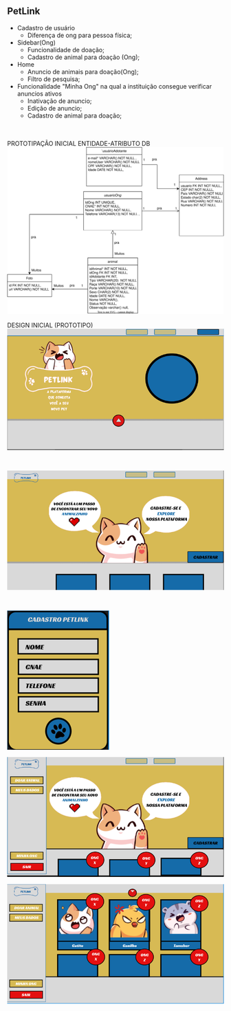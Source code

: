 ## PetLink
- Cadastro de usuário
  - Diferença de ong para pessoa física;
- Sidebar(Ong)
  - Funcionalidade de doação;
  - Cadastro de animal para doação (Ong);
- Home
  - Anuncio de animais para doação(Ong);
  - Filtro de pesquisa;
- Funcionalidade "Minha Ong" na qual a instituição consegue verificar anuncios ativos
  - Inativação de anuncio;
  - Edição de anuncio;
  - Cadastro de animal para doação;
<br>
<br>
PROTOTIPAÇÃO INICIAL ENTIDADE-ATRIBUTO DB
<br>
<img src="PetLink/images/modelagem.svg">

DESIGN INICIAL (PROTOTIPO)
<br>
![telaInicial](PetLink/images/imagem_2023-09-13_210524947.png)

<br>

![loginOng](PetLink/images/imagem_2023-09-13_210546636.png)

<br>

![cadastroPetlink](PetLink/images/imagem_2023-09-13_210559466.png)
<br>

![sidebar](PetLink/images/imagem_2023-09-13_210610180.png)
<br>

![feedAnimais](PetLink/images/imagem_2023-09-13_210722087.png)